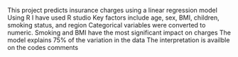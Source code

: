 This project predicts insurance charges using a linear regression model Using R 
I have used R studio 
Key factors include age, sex, BMI, children, smoking status, and region
Categorical variables were converted to numeric. Smoking and BMI have the most significant impact on charges
The model explains  75% of the variation in the data
The interpretation is availble on the codes comments
